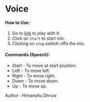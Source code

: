 # Voice

#### How to Use:
1. Go to [link](https://devblin.github.io/voice/) to play with it.
2. Click on `start` to start mic.
3. Clicking on `stop` switch-offs the mic.

#### Commands (Speech):
* Start - To move at start position.
* Left - To move left.
* Right - To move right.
* Down - To move down.
* Up - To move up.

Author : Himanshu Dhruw